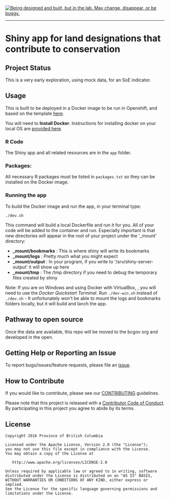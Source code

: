 <div id="devex-badge"><a rel="Exploration" href="https://github.com/BCDevExchange/docs/blob/master/discussion/projectstates.md"><img alt="Being designed and built, but in the lab. May change, disappear, or be buggy." style="border-width:0" src="http://bcdevexchange.org/badge/2.svg" title="Being designed and built, but in the lab. May change, disappear, or be buggy." /></a></div>

---

# Shiny app for land designations that contribute to conservation

## Project Status

This is a very early exploration, using mock data, for an SoE indicator.

## Usage

This is built to be deployed in a Docker image to be run in Openshift, and based 
on the template [here](https://github.com/BCDevExchange/simple-shiny-test).

You will need to **Install Docker**. Instructions for installing docker on your 
local OS are [provided here](https://docs.docker.com/engine/installation/ "Yeah! Install Docker").

### R Code

The Shiny app and all related resources are in the `app` folder.

### Packages:

All necessary R packages must be listed in `packages.txt` so they can be 
installed on the Docker image.

### Running the app

To build the Docker image and run the app, in your terminal type:

```
./dev.sh
```

This command will build a local Dockerfile and run it for you.  All of your code will be added to the container and run.  Especially important is that new directories
will appear in the root of your project under the '_mount' directory:

- **_mount/bookmarks** : This is where shiny will write its bookmarks
- **_mount/logs**      : Pretty much what you  might expect
- **_mount/output**    : In your program, if you write to '/srv/shiny-server-output' it will show up here
- **_mount/tmp**       : The /tmp directory if you need to debug the temporary files created by shiny

Note: If you are on Windows and using Docker with VirtualBox, , you will need to use the *Docker Quickstart Terminal*.  Run `./dev-win.sh` instead of `./dev.sh` - It unfortunately won't be able to mount the logs and bookmarks folders locally, but it will build and lanch the app.

## Pathway to open source

Once the data are available, this repo will be moved to the bcgov org and 
developed in the open.


## Getting Help or Reporting an Issue

To report bugs/issues/feature requests, please file an [issue](https://github.com/bcgov/<repo-name>/issues/).

## How to Contribute

If you would like to contribute, please see our [CONTRIBUTING](CONTRIBUTING.md) guidelines.

Please note that this project is released with a [Contributor Code of Conduct](CODE_OF_CONDUCT.md). By participating in this project you agree to abide by its terms.

## License

    Copyright 2016 Province of British Columbia

    Licensed under the Apache License, Version 2.0 (the "License");
    you may not use this file except in compliance with the License.
    You may obtain a copy of the License at 

       http://www.apache.org/licenses/LICENSE-2.0

    Unless required by applicable law or agreed to in writing, software
    distributed under the License is distributed on an "AS IS" BASIS,
    WITHOUT WARRANTIES OR CONDITIONS OF ANY KIND, either express or implied.
    See the License for the specific language governing permissions and
    limitations under the License.
